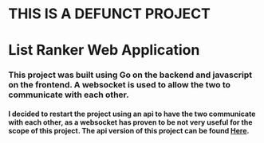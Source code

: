 # **THIS IS A DEFUNCT PROJECT**
  
# List Ranker Web Application
### This project was built using Go on the backend and javascript on the frontend. A websocket is used to allow the two to communicate with each other.

#### I decided to restart the project using an api to have the two communicate with each other, as a websocket has proven to be not very useful for the scope of this project. The api version of this project can be found [Here](https://github.com/demartinom/list-ranker-v2).